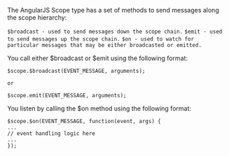 The AngularJS Scope type has a set of methods to send messages along the scope hierarchy:

`$broadcast - used to send messages down the scope chain.`
`$emit - used to send messages up the scope chain.`
`$on - used to watch for particular messages that may be either broadcasted or emitted.`


You call either $broadcast or $emit using the following format:

    $scope.$broadcast(EVENT_MESSAGE, arguments);

    or

    $scope.emit(EVENT_MESSAGE, arguments);

You listen by calling the $on method using the following format:

    $scope.$on(EVENT_MESSAGE, function(event, args) {
    ...
    // event handling logic here
    ...
    });

